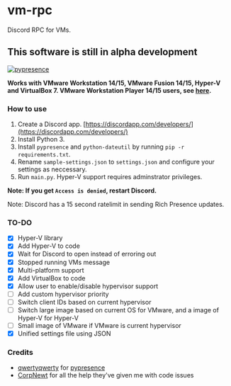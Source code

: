 # vm-rpc

Discord RPC for VMs.

## This software is still in alpha development

[![pypresence](https://img.shields.io/badge/using-pypresence-00bb88.svg?style=flat-square&logo=discord&logoWidth=20)](https://github.com/qwertyquerty/pypresence)

**Works with VMware Workstation 14/15, VMware Fusion 14/15, Hyper-V and VirtualBox 7. VMware Workstation Player 14/15 users, see [here](https://github.com/dhinakg/vm-rpc/blob/master/vix.md).**

### How to use

1. Create a Discord app. [https://discordapp.com/developers/](https://discordapp.com/developers/)
2. Install Python 3.
3. Install `pypresence` and `python-dateutil` by running `pip -r requirements.txt`.
4. Rename `sample-settings.json` to `settings.json` and configure your settings as neccessary.
5. Run `main.py`. Hyper-V support requires adminstrator privileges.

**Note: If you get `Access is denied`, restart Discord.**

Note: Discord has a 15 second ratelimit in sending Rich Presence updates.

### TO-DO

- [X] Hyper-V library
- [X] Add Hyper-V to code
- [X] Wait for Discord to open instead of erroring out
- [X] Stopped running VMs message
- [X] Multi-platform support
- [X] Add VirtualBox to code
- [X] Allow user to enable/disable hypervisor support
- [ ] Add custom hypervisor priority
- [ ] Switch client IDs based on current hypervisor
- [ ] Switch large image based on current OS for VMware, and a image of Hyper-V for Hyper-V
- [ ] Small image of VMware if VMware is current hypervisor
- [X] Unified settings file using JSON

### Credits

- [qwertyqwerty](https://github.com/qwertyquerty/) for [pypresence](https://github.com/qwertyquerty/pypresence/)
- [CorpNewt](https://github.com/corpnewt/) for all the help they've given me with code issues
